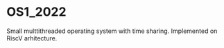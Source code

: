 # OS1_2022
Small multtithreaded operating system with time sharing. 
Implemented on RiscV arhitecture. 
